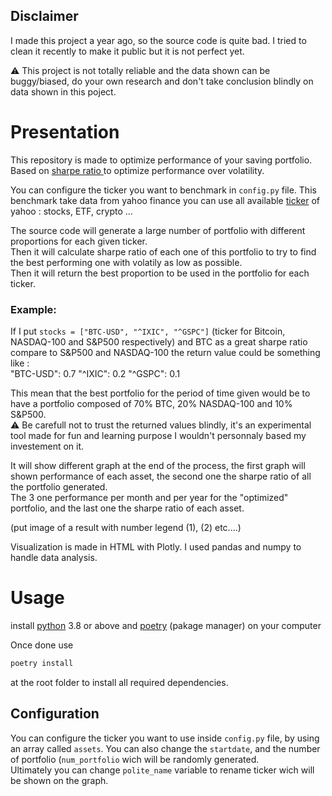 ## Disclaimer
I made this project a year ago, so the source code is quite bad.
I tried to clean it recently to make it public but it is not perfect yet.

:warning: This project is not totally reliable and the data shown can be buggy/biased, do your own research and don't take conclusion blindly on data shown in this poject.


# Presentation
This repository is made to optimize performance of your saving portfolio.
Based on [sharpe ratio ](https://en.wikipedia.org/wiki/Sharpe_ratio) to optimize performance over volatility.


You can configure the ticker you want to benchmark in `config.py` file.
This benchmark take data from yahoo finance you can use all available [ticker](https://en.wikipedia.org/wiki/Ticker_symbol) of yahoo :  stocks, ETF, crypto ...

The source code will generate a large number of portfolio with different proportions for each given ticker.  
Then it will calculate sharpe ratio of each one of this portfolio to try to find the best performing one with volatily as low as possible.  
Then it will return the best proportion to be used in the portfolio for each ticker.

### Example:
If I put `stocks = ["BTC-USD", "^IXIC", "^GSPC"]` (ticker for Bitcoin, NASDAQ-100 and S&P500 respectively)
and BTC as a great sharpe ratio compare to S&P500 and NASDAQ-100 the return value could be something like :  
"BTC-USD": 0.7
"^IXIC": 0.2
"^GSPC": 0.1

This mean that the best portfolio for the period of time given would be to have a portfolio composed of 70% BTC, 20% NASDAQ-100 and 10% S&P500.  
:warning: Be carefull not to trust the returned values blindly, it's an experimental tool made for fun and learning purpose I wouldn't personnaly based my investement on it.



It will show different graph at the end of the process, the first graph will shown performance of each asset, the second one the sharpe ratio of all the portfolio generated.  
The 3 one performance per month and per year for the "optimized" portfolio, and the last one the sharpe ratio of each asset.


(put image of a result with number legend (1), (2) etc....)


Visualization is made in HTML with Plotly.
I used pandas and numpy to handle data analysis.


# Usage
install [python](https://www.python.org/downloads/) 3.8 or above and [poetry](https://python-poetry.org/docs/) (pakage manager) on your computer


Once done use 
```bash
poetry install  
```
at the root folder to install all required dependencies.




## Configuration 
You can configure the ticker you want to use inside `config.py` file, by using an array called `assets`.
You can also change the `startdate`, and the number of portfolio (`num_portfolio` wich will be randomly generated.  
Ultimately you can change `polite_name` variable to rename ticker wich will be shown on the graph.
